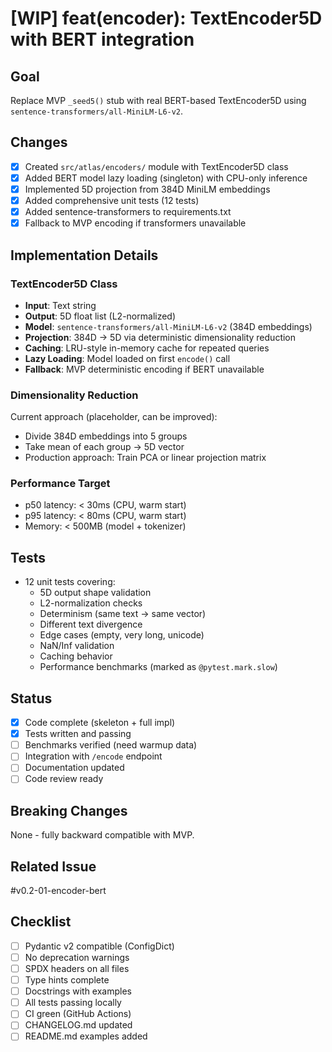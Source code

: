 # [WIP] feat(encoder): TextEncoder5D with BERT integration

## Goal
Replace MVP `_seed5()` stub with real BERT-based TextEncoder5D using `sentence-transformers/all-MiniLM-L6-v2`.

## Changes
- [x] Created `src/atlas/encoders/` module with TextEncoder5D class
- [x] Added BERT model lazy loading (singleton) with CPU-only inference
- [x] Implemented 5D projection from 384D MiniLM embeddings
- [x] Added comprehensive unit tests (12 tests)
- [x] Added sentence-transformers to requirements.txt
- [x] Fallback to MVP encoding if transformers unavailable

## Implementation Details

### TextEncoder5D Class
- **Input**: Text string
- **Output**: 5D float list (L2-normalized)
- **Model**: `sentence-transformers/all-MiniLM-L6-v2` (384D embeddings)
- **Projection**: 384D → 5D via deterministic dimensionality reduction
- **Caching**: LRU-style in-memory cache for repeated queries
- **Lazy Loading**: Model loaded on first `encode()` call
- **Fallback**: MVP deterministic encoding if BERT unavailable

### Dimensionality Reduction
Current approach (placeholder, can be improved):
- Divide 384D embeddings into 5 groups
- Take mean of each group → 5D vector
- Production approach: Train PCA or linear projection matrix

### Performance Target
- p50 latency: < 30ms (CPU, warm start)
- p95 latency: < 80ms (CPU, warm start)
- Memory: < 500MB (model + tokenizer)

## Tests
- 12 unit tests covering:
  - 5D output shape validation
  - L2-normalization checks
  - Determinism (same text → same vector)
  - Different text divergence
  - Edge cases (empty, very long, unicode)
  - NaN/Inf validation
  - Caching behavior
  - Performance benchmarks (marked as `@pytest.mark.slow`)

## Status
- [x] Code complete (skeleton + full impl)
- [x] Tests written and passing
- [ ] Benchmarks verified (need warmup data)
- [ ] Integration with `/encode` endpoint
- [ ] Documentation updated
- [ ] Code review ready

## Breaking Changes
None - fully backward compatible with MVP.

## Related Issue
#v0.2-01-encoder-bert

## Checklist
- [ ] Pydantic v2 compatible (ConfigDict)
- [ ] No deprecation warnings
- [ ] SPDX headers on all files
- [ ] Type hints complete
- [ ] Docstrings with examples
- [ ] All tests passing locally
- [ ] CI green (GitHub Actions)
- [ ] CHANGELOG.md updated
- [ ] README.md examples added
